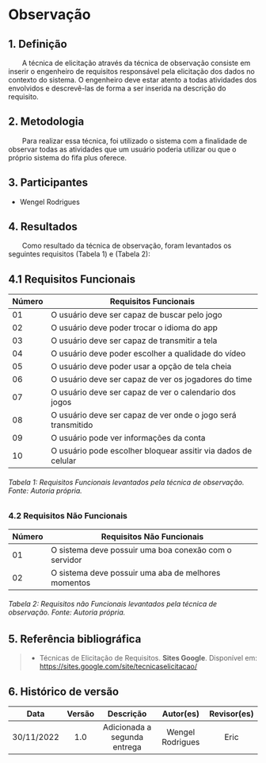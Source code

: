 # Observação

## 1. Definição

&emsp;&emsp;A técnica de elicitação através da técnica de observação consiste em inserir o engenheiro de requisitos responsável pela elicitação dos dados no contexto do sistema. O engenheiro deve estar atento a todas atividades dos envolvidos e  descrevê-las de forma a ser inserida na descrição do requisito.

## 2. Metodologia

&emsp;&emsp;Para realizar essa técnica, foi utilizado o sistema com a finalidade de observar todas as atividades que um usuário poderia utilizar ou que o próprio sistema do fifa plus oferece.

## 3. Participantes

- Wengel Rodrigues

## 4. Resultados
&emsp;&emsp;Como resultado da técnica de observação, foram levantados os seguintes requisitos (Tabela 1) e (Tabela 2):

## 4.1 Requisitos Funcionais
|Número|Requisitos Funcionais|
|--|-----------------------------------------------|
|01 | O usuário deve ser capaz de buscar pelo jogo  |
|02 | O usuário deve poder trocar o idioma do app |
|03 | O usuário deve ser capaz de transmitir a tela |
|04 | O usuário deve poder escolher a qualidade do vídeo |
|05 | O usuário deve poder usar a opção de tela cheia |
|06 | O usuário deve ser capaz de ver os jogadores do time |
|07 | O usuário deve ser capaz de ver o calendario dos jogos |
|08 | O usuário  deve ser capaz de ver onde o jogo será transmitido |
|09 | O usuário pode ver informações da conta |
|10 | O usuário pode escolher bloquear assitir via dados de celular |

###### Tabela 1: Requisitos Funcionais levantados pela técnica de observação. Fonte: Autoria própria.


### 4.2 Requisitos Não Funcionais

|Número|Requisitos Não Funcionais|
|---|--|
|01 | O sistema deve possuir uma boa conexão com o servidor |
|02 | O sistema deve possuir uma aba de melhores momentos|

###### Tabela 2: Requisitos não Funcionais levantados pela técnica de observação. Fonte: Autoria própria.



## 5. Referência bibliográfica

> - Técnicas de Elicitação de Requisitos. **Sites Google**. Disponível em: https://sites.google.com/site/tecnicaselicitacao/

## 6. Histórico de versão

|    Data    | Versão |                     Descrição                     |        Autor(es)        | Revisor(es) |
| :--------: | :----: | :-----------------------------------------------: | :---------------------: | :---------: |
| 30/11/2022 |  1.0   |           Adicionada a segunda entrega            |     Wengel Rodrigues    |     Eric    |